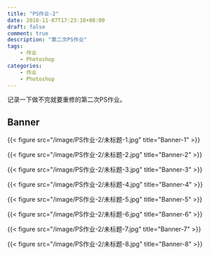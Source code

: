 ```yaml
---
title: "PS作业-2"
date: 2018-11-07T17:23:18+08:00
draft: false
comment: true
description: "第二次PS作业"
tags:
    - 作业
    - Photoshop
categories:
    - 作业
    - Photoshop
---
```


记录一下做不完就要重修的第二次PS作业。

<!--more-->

## Banner

{{< figure src="/image/PS作业-2/未标题-1.jpg" title="Banner-1" >}}

{{< figure src="/image/PS作业-2/未标题-2.jpg" title="Banner-2" >}}

{{< figure src="/image/PS作业-2/未标题-3.jpg" title="Banner-3" >}}

{{< figure src="/image/PS作业-2/未标题-4.jpg" title="Banner-4" >}}

{{< figure src="/image/PS作业-2/未标题-5.jpg" title="Banner-5" >}}

{{< figure src="/image/PS作业-2/未标题-6.jpg" title="Banner-6" >}}

{{< figure src="/image/PS作业-2/未标题-7.jpg" title="Banner-7" >}}

{{< figure src="/image/PS作业-2/未标题-8.jpg" title="Banner-8" >}}

